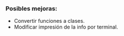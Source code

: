 ### Posibles mejoras:

- Convertir funciones a clases.
- Modificar impresión de la info por terminal.
